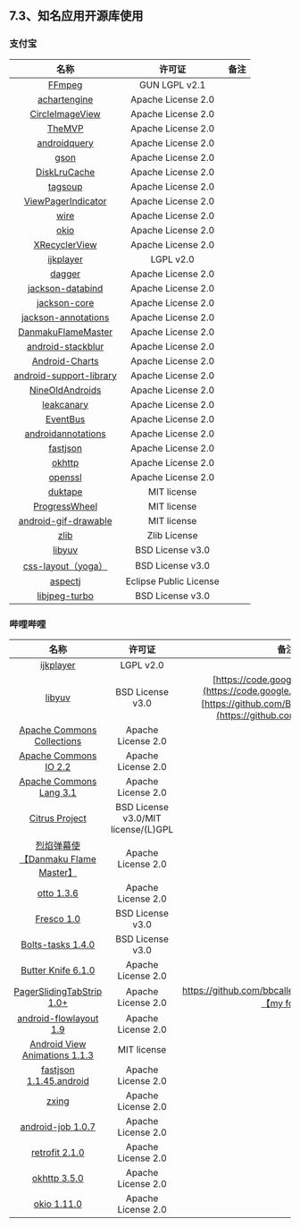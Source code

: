 ## 7.3、知名应用开源库使用


### 支付宝
名称|许可证|备注
:-:|:----:|:--:
[FFmpeg](https://github.com/FFmpeg/FFmpeg)|GUN LGPL v2.1|
[achartengine](https://github.com/ddanny/achartengine)|Apache License 2.0|
[CircleImageView](https://github.com/hdodenhof/CircleImageView)|Apache License 2.0|
[TheMVP](https://github.com/kymjs/TheMVP)|Apache License 2.0|
[androidquery](https://github.com/androidquery/androidquery)|Apache License 2.0|
[gson](https://github.com/google/gson)|Apache License 2.0|
[DiskLruCache](https://github.com/JakeWharton/DiskLruCache)|Apache License 2.0|
[tagsoup](https://github.com/jukka/tagsoup)|Apache License 2.0|
[ViewPagerIndicator](https://github.com/JakeWharton/ViewPagerIndicator)|Apache License 2.0|
[wire](https://github.com/square/wire)|Apache License 2.0|
[okio](https://github.com/square/okio)|Apache License 2.0|
[XRecyclerView](https://github.com/XRecyclerView/XRecyclerView)|Apache License 2.0|
[ijkplayer](https://github.com/Bilibili/ijkplayer)|LGPL v2.0|
[dagger](https://github.com/google/dagger)|Apache License 2.0|
[jackson-databind](https://github.com/FasterXML/jackson-databind)|Apache License 2.0|
[jackson-core](https://github.com/FasterXML/jackson-core)|Apache License 2.0|
[jackson-annotations](https://github.com/FasterXML/jackson-annotations)|Apache License 2.0|
[DanmakuFlameMaster](https://github.com/Bilibili/DanmakuFlameMaster)|Apache License 2.0|
[android-stackblur](https://github.com/kikoso/android-stackblur)|Apache License 2.0|
[Android-Charts](https://github.com/limccn/Android-Charts)|Apache License 2.0|
[android-support-library](#)|Apache License 2.0|
[NineOldAndroids](https://github.com/JakeWharton/NineOldAndroids)|Apache License 2.0|
[leakcanary](https://github.com/square/leakcanary)|Apache License 2.0|
[EventBus](https://github.com/greenrobot/EventBus)|Apache License 2.0|
[androidannotations](https://github.com/androidannotations/androidannotations)|Apache License 2.0|
[fastjson](https://github.com/alibaba/fastjson)|Apache License 2.0|
[okhttp](https://github.com/square/okhttp)|Apache License 2.0|
[openssl](https://github.com/openssl/openssl)|Apache License 2.0|
[duktape](https://github.com/svaarala/duktape)|MIT license|
[ProgressWheel](https://github.com/Todd-Davies/ProgressWheel)|MIT license|
[android-gif-drawable](https://github.com/koral--/android-gif-drawable)|MIT license|
[zlib](https://github.com/madler/zlib)|Zlib License|
[libyuv](https://github.com/Bilibili/libyuv)|BSD License v3.0|
[css-layout（yoga）](https://github.com/facebook/yoga)|BSD License v3.0|
[aspectj](https://github.com/eclipse/org.aspectj)|Eclipse Public License|
[libjpeg-turbo](https://github.com/libjpeg-turbo/libjpeg-turbo)|BSD License v3.0|


### 哔哩哔哩
名称|许可证|备注
:-:|:----:|:--:
[ijkplayer](https://github.com/Bilibili/ijkplayer)|LGPL v2.0|
[libyuv](https://github.com/Bilibili/libyuv)|BSD License v3.0|[https://code.google.com/p/libyuv](https://code.google.com/p/libyuv) ---     [https://github.com/Bilibili/libyuv（fork）](https://github.com/Bilibili/libyuv)
[Apache Commons Collections](https://github.com/apache/commons-collections)|Apache License 2.0|
[Apache Commons IO 2.2](https://github.com/apache/commons-io)|Apache License 2.0|
[Apache Commons Lang 3.1](https://github.com/apache/commons-lang)|Apache License 2.0|
[Citrus Project](http://citrus.bsdclub.org/)|BSD License v3.0/MIT license/(L)GPL|
[烈焰弹幕使【Danmaku Flame Master】](https://github.com/Bilibili/DanmakuFlameMaster)|Apache License 2.0|
[otto 1.3.6](https://github.com/square/otto)|Apache License 2.0|
[Fresco 1.0](https://github.com/facebook/fresco)|BSD License v3.0|
[Bolts-tasks 1.4.0](https://github.com/BoltsFramework/Bolts-Android)|BSD License v3.0|
[Butter Knife 6.1.0](https://github.com/JakeWharton/butterknife)|Apache License 2.0|
[PagerSlidingTabStrip 1.0+](https://github.com/astuetz/PagerSlidingTabStrip)|Apache License 2.0|[https://github.com/bbcallen/PagerSlidingTabStrip【my fork】](https://github.com/bbcallen/PagerSlidingTabStrip)
[android-flowlayout 1.9](https://github.com/ApmeM/android-flowlayout)|Apache License 2.0|
[Android View Animations 1.1.3](https://github.com/daimajia/AndroidViewAnimations)|MIT license|
[fastjson 1.1.45.android](https://github.com/alibaba/fastjson)|Apache License 2.0|
[zxing](https://github.com/zxing/zxing)|Apache License 2.0|
[android-job 1.0.7](https://github.com/evernote/android-job)|Apache License 2.0|
[retrofit 2.1.0](https://github.com/square/retrofit)|Apache License 2.0|
[okhttp 3.5.0](https://github.com/square/okhttp)|Apache License 2.0|
[okio 1.11.0](https://github.com/square/okio)|Apache License 2.0|
